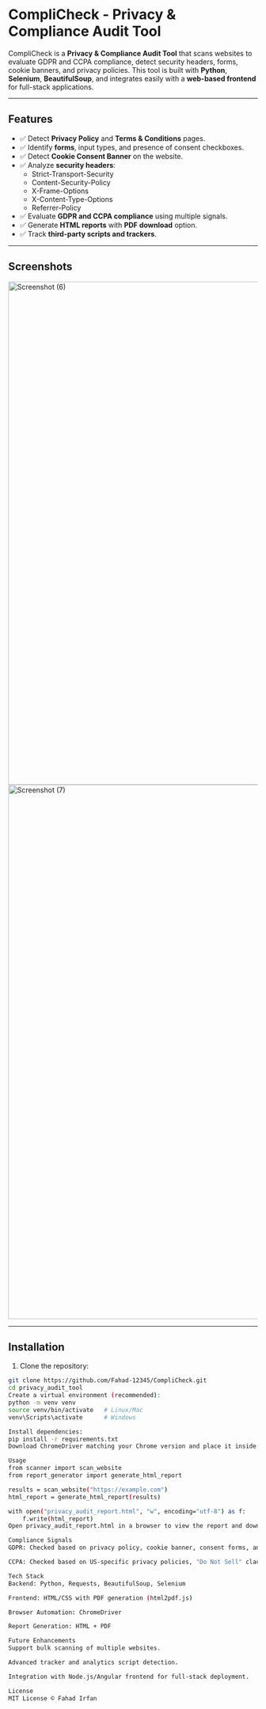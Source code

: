 # CompliCheck - Privacy & Compliance Audit Tool


CompliCheck is a **Privacy & Compliance Audit Tool** that scans websites to evaluate GDPR and CCPA compliance, detect security headers, forms, cookie banners, and privacy policies. This tool is built with **Python**, **Selenium**, **BeautifulSoup**, and integrates easily with a **web-based frontend** for full-stack applications.

---

## Features

- ✅ Detect **Privacy Policy** and **Terms & Conditions** pages.
- ✅ Identify **forms**, input types, and presence of consent checkboxes.
- ✅ Detect **Cookie Consent Banner** on the website.
- ✅ Analyze **security headers**:
  - Strict-Transport-Security  
  - Content-Security-Policy  
  - X-Frame-Options  
  - X-Content-Type-Options  
  - Referrer-Policy
- ✅ Evaluate **GDPR and CCPA compliance** using multiple signals.
- ✅ Generate **HTML reports** with **PDF download** option.
- ✅ Track **third-party scripts and trackers**.

---

## Screenshots

<img width="1920" height="1017" alt="Screenshot (6)" src="https://github.com/user-attachments/assets/e11fd8ec-d7dd-42c0-938f-1ea22a34d67e" />

<img width="1920" height="1080" alt="Screenshot (7)" src="https://github.com/user-attachments/assets/9f33230b-5b91-40ae-9e37-2b5a54dc92bd" />



---

## Installation

1. Clone the repository:  
```bash
git clone https://github.com/Fahad-12345/CompliCheck.git
cd privacy_audit_tool
Create a virtual environment (recommended):
python -m venv venv
source venv/bin/activate   # Linux/Mac
venv\Scripts\activate      # Windows

Install dependencies:
pip install -r requirements.txt
Download ChromeDriver matching your Chrome version and place it inside the drivers/ folder.

Usage
from scanner import scan_website
from report_generator import generate_html_report

results = scan_website("https://example.com")
html_report = generate_html_report(results)

with open("privacy_audit_report.html", "w", encoding="utf-8") as f:
    f.write(html_report)
Open privacy_audit_report.html in a browser to view the report and download PDF.

Compliance Signals
GDPR: Checked based on privacy policy, cookie banner, consent forms, and security headers.

CCPA: Checked based on US-specific privacy policies, "Do Not Sell" clause, and cookie banners.

Tech Stack
Backend: Python, Requests, BeautifulSoup, Selenium

Frontend: HTML/CSS with PDF generation (html2pdf.js)

Browser Automation: ChromeDriver

Report Generation: HTML + PDF

Future Enhancements
Support bulk scanning of multiple websites.

Advanced tracker and analytics script detection.

Integration with Node.js/Angular frontend for full-stack deployment.

License
MIT License © Fahad Irfan


